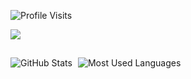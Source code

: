 ![Profile Visits](https://komarev.com/ghpvc/?username=indeedVC&color=blue&label=Profile-Visits&width=26px)

<a href="https://discord.com/users/921097357305724999">
  <img src="https://discord.c99.nl/widget/theme-1/921097357305724999.png"/>
</a>

##

![GitHub Stats](https://github-readme-stats.vercel.app/api?username=indeedVC&show_icons=true&theme=github_dark_dimmed)  
![Most Used Languages](https://github-readme-stats.vercel.app/api/top-langs?username=indeedVC&show_icons=true&theme=github_dark_dimmed&layout=compact)
